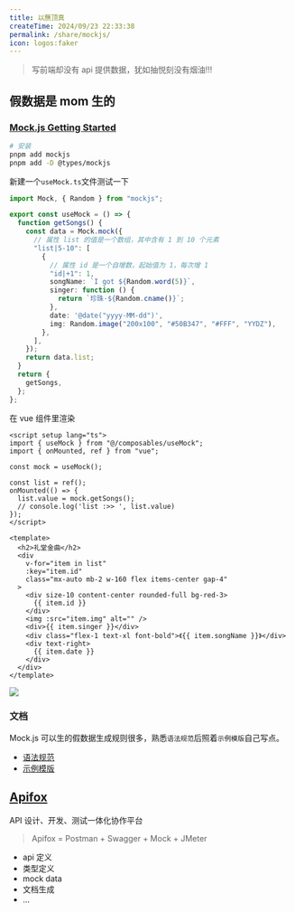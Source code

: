 ```yaml
---
title: 以赝顶真
createTime: 2024/09/23 22:33:38
permalink: /share/mockjs/
icon: logos:faker
---
```


> 写前端却没有 api 提供数据，犹如抽悦刻没有烟油!!!

## 假数据是 mom 生的

### [Mock.js Getting Started](https://github.com/nuysoft/Mock/wiki/Getting-Started)

```bash
# 安装
pnpm add mockjs
pnpm add -D @types/mockjs
```

新建一个`useMock.ts`文件测试一下

```ts
import Mock, { Random } from "mockjs";

export const useMock = () => {
  function getSongs() {
    const data = Mock.mock({
      // 属性 list 的值是一个数组，其中含有 1 到 10 个元素
      "list|5-10": [
        {
          // 属性 id 是一个自增数，起始值为 1，每次增 1
          "id|+1": 1,
          songName: `I got ${Random.word(5)}`,
          singer: function () {
            return `珍珠·${Random.cname()}`;
          },
          date: '@date("yyyy-MM-dd")',
          img: Random.image("200x100", "#50B347", "#FFF", "YYDZ"),
        },
      ],
    });
    return data.list;
  }
  return {
    getSongs,
  };
};
```

在 vue 组件里渲染

```vue
<script setup lang="ts">
import { useMock } from "@/composables/useMock";
import { onMounted, ref } from "vue";

const mock = useMock();

const list = ref();
onMounted(() => {
  list.value = mock.getSongs();
  // console.log('list :>> ', list.value)
});
</script>

<template>
  <h2>礼堂金曲</h2>
  <div
    v-for="item in list"
    :key="item.id"
    class="mx-auto mb-2 w-160 flex items-center gap-4"
  >
    <div size-10 content-center rounded-full bg-red-3>
      {{ item.id }}
    </div>
    <img :src="item.img" alt="" />
    <div>{{ item.singer }}</div>
    <div class="flex-1 text-xl font-bold">《{{ item.songName }}》</div>
    <div text-right>
      {{ item.date }}
    </div>
  </div>
</template>
```

![](https://cdn.jsdelivr.net/gh/w4ng3/wiki-image@main/img/202409250941865.png)

### 文档

Mock.js 可以生的假数据生成规则很多，熟悉`语法规范`后照着`示例模版`自己写点。

- [语法规范](https://github.com/nuysoft/Mock/wiki/Syntax-Specification)
- [示例模版](http://mockjs.com/examples.html)

## [Apifox](https://apifox.com/)

API 设计、开发、测试一体化协作平台

> Apifox = Postman + Swagger + Mock + JMeter

- api 定义
- 类型定义
- mock data
- 文档生成
- ...
